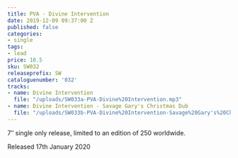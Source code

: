 ```yaml
---
title: PVA - Divine Intervention
date: 2019-12-09 09:37:00 Z
published: false
categories:
- single
tags:
- lead
price: 10.5
sku: SW032
releaseprefix: SW
cataloguenumber: '032'
tracks:
- name: Divine Intervention
  file: "/uploads/SW033a-PVA-Divine%20Intervention.mp3"
- name: Divine Intervention - Savage Gary's Christmas Dub
  file: "/uploads/SW033b-PVA-Divine%20Intervention-Savage%20Gary's%20Christmas%20Dub.mp3"
---
```


7″ single only release, limited to an edition of 250 worldwide.

Released 17th January 2020